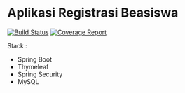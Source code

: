 # Aplikasi Registrasi Beasiswa #

[![Build Status](https://travis-ci.org/idtazkia/registrasi-beasiswa.svg?branch=master)](https://travis-ci.org/idtazkia/registrasi-beasiswa)
[![Coverage Report](https://codecov.io/gh/idtazkia/registrasi-beasiswa/branch/master/graph/badge.svg)](https://codecov.io/gh/idtazkia/registrasi-beasiswa)

Stack :

* Spring Boot
* Thymeleaf
* Spring Security
* MySQL
